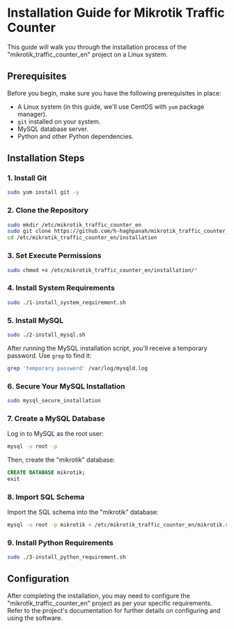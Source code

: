 # Installation Guide for Mikrotik Traffic Counter
This guide will walk you through the installation process of the "mikrotik_traffic_counter_en" project on a Linux system.

## Prerequisites

Before you begin, make sure you have the following prerequisites in place:

- A Linux system (in this guide, we'll use CentOS with `yum` package manager).
- `git` installed on your system.
- MySQL database server.
- Python and other Python dependencies.

## Installation Steps

### 1. Install Git

```bash
sudo yum install git -y
```

### 2. Clone the Repository

```bash
sudo mkdir /etc/mikrotik_traffic_counter_en
sudo git clone https://github.com/h-haghpanah/mikrotik_traffic_counter_en /etc/mikrotik_traffic_counter_en
cd /etc/mikrotik_traffic_counter_en/installation
```

### 3. Set Execute Permissions

```bash
sudo chmod +x /etc/mikrotik_traffic_counter_en/installation/*
```

### 4. Install System Requirements

```bash
sudo ./1-install_system_requirement.sh
```

### 5. Install MySQL

```bash
sudo ./2-install_mysql.sh
```

After running the MySQL installation script, you'll receive a temporary password. Use `grep` to find it:

```bash
grep 'temporary password' /var/log/mysqld.log
```

### 6. Secure Your MySQL Installation

```bash
sudo mysql_secure_installation
```

### 7. Create a MySQL Database

Log in to MySQL as the root user:

```bash
mysql -u root -p
```

Then, create the "mikrotik" database:

```sql
CREATE DATABASE mikrotik;
exit
```

### 8. Import SQL Schema

Import the SQL schema into the "mikrotik" database:

```bash
mysql -u root -p mikrotik < /etc/mikrotik_traffic_counter_en/mikrotik.sql
```

### 9. Install Python Requirements

```bash
sudo ./3-install_python_requirement.sh
```

## Configuration

After completing the installation, you may need to configure the "mikrotik_traffic_counter_en" project as per your specific requirements. Refer to the project's documentation for further details on configuring and using the software.
